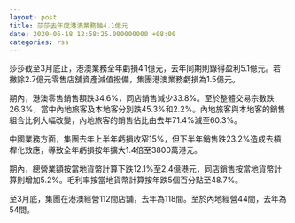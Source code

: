 ```yaml
---
layout: post
title: 莎莎去年度港澳業務蝕4.1億元
date: 2020-06-18 12:58:25.000000000 +08:00
categories: rss
---
```


莎莎截至3月底止，港澳業務全年虧損4.1億元，去年同期則錄得盈利5.1億元。若撇除2.7億元零售店舖資產減值撥備，集團港澳業務虧損為1.5億元。

期內，港澳零售銷售額跌34.6%，同店銷售減少33.8%。至於整體交易宗數跌26.3%，當中內地旅客及本地客分別跌45.3%和2.2%。內地旅客與本地客的銷售組合比例大幅改變，內地旅客的銷售佔比由去年71.4%減至60.3%。

中國業務方面，集團去年上半年虧損收窄15%，但下半年銷售跌23.2%造成去槓桿化效應，導致全年虧損按年擴大1.4倍至3800萬港元。

期內，總營業額按當地貨幣計算下跌12.1%至2.4億港元，同店銷售按當地貨幣計算則增加5.2%。毛利率按當地貨幣計算按年跌5個百分點至48.7%。

至3月底，集團在港澳經營112間店舖，去年為118間。至於內地經營44間，去年為54間。
